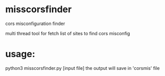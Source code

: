 # misscorsfinder
cors misconfiguration finder

multi thread tool for fetch list of sites to find cors misconfig

# usage:
  python3 misscorsfinder.py [input file]
the output will save in 'corsmis' file
